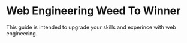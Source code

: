 # Web Engineering Weed To Winner

This guide is intended to upgrade your skills and experince with web engineering.
